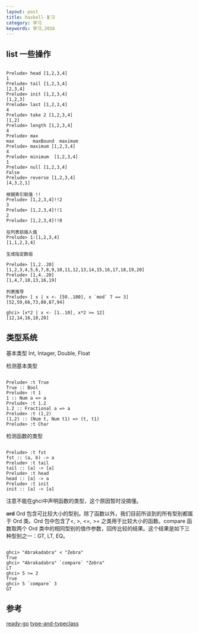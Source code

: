 ```yaml
---
layout: post
title: haskell-复习
category: 学习
keywords: 学习,2016
---
```


## list 一些操作

```

Prelude> head [1,2,3,4]
1
Prelude> tail [1,2,3,4]
[2,3,4]
Prelude> init [1,2,3,4]
[1,2,3]
Prelude> last [1,2,3,4]
4
Prelude> take 2 [1,2,3,4]
[1,2]
Prelude> length [1,2,3,4]
4
Prelude> max
max       maxBound  maximum
Prelude> maximum [1,2,3,4]
4
Prelude> minimum  [1,2,3,4]
1
Prelude> null [1,2,3,4]
False
Prelude> reverse [1,2,3,4]
[4,3,2,1]

根据索引取值 !!
Prelude> [1,2,3,4]!!2
3
Prelude> [1,2,3,4]!!1
2
Prelude> [1,2,3,4]!!0

在列表前插入值
Prelude> 1:[1,2,3,4]
[1,1,2,3,4]

生成指定数组

Prelude> [1,2..20]
[1,2,3,4,5,6,7,8,9,10,11,12,13,14,15,16,17,18,19,20]
Prelude> [1,4..20]
[1,4,7,10,13,16,19]

列表推导
Prelude> [ x | x <- [50..100], x `mod` 7 == 3]
[52,59,66,73,80,87,94]

ghci> [x*2 | x <- [1..10], x*2 >= 12]
[12,14,16,18,20]

```

## 类型系统
基本类型 Int, Intager, Double, Float

检测基本类型

```

Prelude> :t True
True :: Bool
Prelude> :t 1
1 :: Num a => a
Prelude> :t 1.2
1.2 :: Fractional a => a
Prelude> :t (1,2)
(1,2) :: (Num t, Num t1) => (t, t1)
Prelude> :t Char

```

检测函数的类型

```

Prelude> :t fst
fst :: (a, b) -> a
Prelude> :t tail
tail :: [a] -> [a]
Prelude> :t head
head :: [a] -> a
Prelude> :t init
init :: [a] -> [a]

```

注意不能在ghci中声明函数的类型，这个原因暂时没搞懂。

**ord**
Ord 包含可比较大小的型别。除了函数以外，我们目前所谈到的所有型别都属于 Ord 类。Ord 包中包含了<, >, <=, >= 之类用于比较大小的函数。compare 函数取两个 Ord 类中的相同型别的值作参数，回传比较的结果。这个结果是如下三种型别之一：GT, LT, EQ。

```

ghci> "Abrakadabra" < "Zebra"  
True  
ghci> "Abrakadabra" `compare` "Zebra"  
LT  
ghci> 5 >= 2  
True  
ghci> 5 `compare` 3  
GT

```

## 参考

[ready-go](http://learnyoua.haskell.sg/content/zh-cn//ch02/ready-go.html)
[type-and-typeclass](http://learnyoua.haskell.sg/content/zh-cn//ch03/type-and-typeclass.html)
